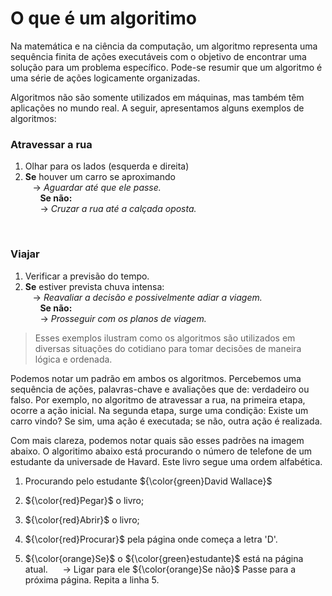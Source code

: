 # O que é um algoritimo
Na matemática e na ciência da computação, um algoritmo representa uma sequência finita de ações executáveis com o objetivo de encontrar uma solução para um problema específico. Pode-se resumir que um algoritmo é uma série de ações logicamente organizadas.

Algoritmos não são somente utilizados em máquinas, mas também têm aplicações no mundo real. A seguir, apresentamos alguns exemplos de algoritmos:


### Atravessar a rua 
1. Olhar para os lados (esquerda e direita) 
2. __Se__ houver um carro se aproximando </br>
    &nbsp;&nbsp; -> _Aguardar até que ele passe._ </br>
&nbsp;&nbsp;&nbsp;&nbsp;&nbsp;   __Se não:__ </br>
&nbsp;&nbsp;&nbsp;&nbsp;&nbsp;                -> _Cruzar a rua até a calçada oposta._

</br>

### Viajar 
1. Verificar a previsão do tempo. 
2. __Se__ estiver prevista chuva intensa: </br>
    &nbsp;&nbsp; -> _Reavaliar a decisão e possivelmente adiar a viagem._ </br>
&nbsp;&nbsp;&nbsp;&nbsp;&nbsp;   __Se não:__ </br>
&nbsp;&nbsp;&nbsp;&nbsp;&nbsp;                -> _Prosseguir com os planos de viagem._

> Esses exemplos ilustram como os algoritmos são utilizados em diversas situações do cotidiano para tomar decisões de maneira lógica e ordenada.

Podemos notar um padrão em ambos os algoritmos. Percebemos uma sequência de ações, palavras-chave e avaliações que de: verdadeiro ou falso. Por exemplo, no algoritmo de atravessar a rua, na primeira etapa, ocorre a ação inicial. Na segunda etapa, surge uma condição: Existe um carro vindo? Se sim, uma ação é executada; se não, outra ação é realizada.

Com mais clareza, podemos notar quais são esses padrões na imagem abaixo.
O algoritimo abaixo está procurando o número de telefone de um estudante da universade de Havard.
Este livro segue uma ordem alfabética.

1. Procurando pelo estudante ${\color{green}David  Wallace}$
2. ${\color{red}Pegar}$ o livro;
3. ${\color{red}Abrir}$ o livro;
4. ${\color{red}Procurar}$ pela página onde começa a letra 'D'.

5. ${\color{orange}Se}$ o ${\color{green}estudante}$ está na página atual.
&nbsp;&nbsp;&nbsp;&nbsp; -> Ligar para ele
${\color{orange}Se não}$ Passe para a próxima página. Repita a linha 5.

